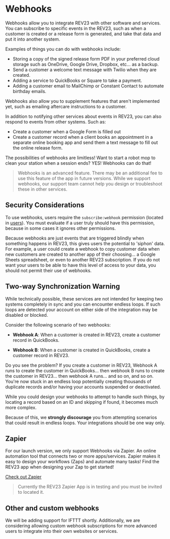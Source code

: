 # Webhooks

Webhooks allow you to integrate REV23 with other software and services. You can subscribe to specific events in the REV23, such as when a customer is created or a release form is generated, and take that data and put it into another system.

Examples of things you can do with webhooks include:

- Storing a copy of the signed release form PDF in your preferred cloud storage such as OneDrive, Google Drive, Dropbox, etc... as a backup.
- Send a customer a welcome text message with Twilio when they are created.
- Adding a service to QuickBooks or Square to take a payment.
- Adding a customer email to MailChimp or Constant Contact to automate birthday emails.

Webhooks also allow you to supplement features that aren't implemented yet, such as emailing aftercare instructions to a customer.

In addition to notifying other services about events in REV23, you can also respond to events from other systems. Such as:

- Create a customer when a Google Form is filled out
- Create a customer record when a client books an appointment in a separate online booking app and send them a text message to fill out the online release form.

The possibilities of webhooks are limitless! Want to start a robot mop to clean your station when a session ends? YES! Webhooks can do that!

> Webhooks is an advanced feature. There may be an additional fee to use this feature of the app in future versions. While we support webhooks, our support team cannot help you design or troubleshoot these in other services.


## Security Considerations
To use webhooks, users require the `subscribe:webhook` permission (located in [users](./users.md)). You must evaluate if a user truly should have this permission, because in some cases it ignores other permissions.

Because webhooks are just events that are triggered blindly when something happens in REV23, this gives users the potential to 'siphon' data. For example, a user could create a webhook to copy customer data when new customers are created to another app of their choosing... a Google Sheets spreadsheet, or even to another REV23 subscription. If you do not want your users to be able to have this level of access to your data, you should not permit their use of webhooks.

## Two-way Synchronization Warning
While technically possible, these services are not intended for keeping two systems completely in sync and you can encounter endless loops. If such loops are detected your account on either side of the integration may be disabled or blocked.

Consider the following scenario of two webhooks:

- **Webhook A**: When a customer is created in REV23, create a customer record in QuickBooks.

- **Webhook B**: When a customer is created in QuickBooks, create a customer record in REV23.

Do you see the problem? If you create a customer in REV23, Webhook A runs to create the customer in QuickBooks... then webhook B runs to create the customer in REV23... then webhook A runs... and so on, and so on. You're now stuck in an endless loop potentially creating thousands of duplicate records and/or having your accounts suspended or deactivated.

While you could design your webhooks to attempt to handle such things, by locating a record based on an ID and skipping if found, it becomes much more complex.

Because of this, we **strongly discourage** you from attempting scenarios that could result in endless loops. Your integrations should be one way only.

## Zapier
For our launch version, we only support Webhooks via Zapier. An online automation tool that connects two or more apps/services. Zapier makes it easy to design your workflows (Zaps) and automate many tasks! Find the REV23 app when designing your Zap to get started!

[Check out Zapier](https://zapier.com)

> Currently the REV23 Zapier App is in testing and you must be invited to located it.


## Other and custom webhooks
We will be adding support for IFTTT shortly. Additionally, we are considering allowing custom webhook subscriptions for more advanced users to integrate into their own websites or services.

